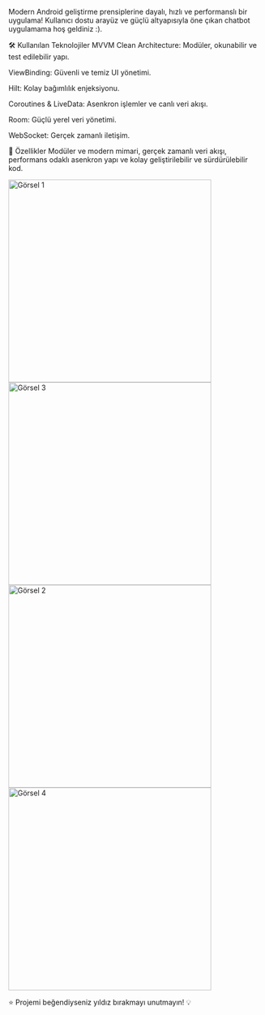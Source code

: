Modern Android geliştirme prensiplerine dayalı, hızlı ve performanslı bir uygulama! Kullanıcı dostu arayüz ve güçlü altyapısıyla öne çıkan chatbot uygulamama hoş geldiniz :).

🛠 Kullanılan Teknolojiler
MVVM Clean Architecture: Modüler, okunabilir ve test edilebilir yapı.

ViewBinding: Güvenli ve temiz UI yönetimi.

Hilt: Kolay bağımlılık enjeksiyonu.

Coroutines & LiveData: Asenkron işlemler ve canlı veri akışı.

Room: Güçlü yerel veri yönetimi.

WebSocket: Gerçek zamanlı iletişim.

🌟 Özellikler
Modüler ve modern mimari,
gerçek zamanlı veri akışı,
performans odaklı asenkron yapı ve
kolay geliştirilebilir ve sürdürülebilir kod.


<img src="https://github.com/user-attachments/assets/a19de161-2c62-4a6b-b4a4-581c55d56805" alt="Görsel 1" width="400" />
<img src="https://github.com/user-attachments/assets/956eb495-9dda-42f6-9aa3-27eee4be5ded" alt="Görsel 3" width="400" />
<img src="https://github.com/user-attachments/assets/dd5463cf-bf14-48e3-9844-355012029357" alt="Görsel 2" width="400" />
<img src="https://github.com/user-attachments/assets/58440850-c9a1-4fd3-8120-42d1d94f19cf" alt="Görsel 4" width="400" />

⭐ Projemi beğendiyseniz yıldız bırakmayı unutmayın! 💡
